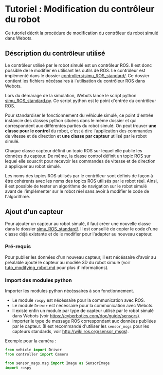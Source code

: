 # Tutoriel : Modification du contrôleur du robot

Ce tutoriel décrit la procédure de modification du contrôleur du robot simulé dans Webots.

## Déscription du contrôleur utilisé

Le contrôleur utilisé par le robot simulé est un contrôleur ROS. Il est donc possible de le modifier en utilisant les outils de ROS. Le contrôleur est implémenté dans le dossier [controllers/simu_ROS_standard/](../controllers/simu_ROS_standard/). Ce dossier contient les fichiers nécéssaires à l'utilisation du contrôleur ROS dans Webots.

Lors du démarage de la simulation, Webots lance le script python [simu_ROS_standard.py](../controllers/simu_ROS_standard/simu_ROS_standard.py). Ce script python est le point d'entrée du contrôleur ROS.

Pour standardiser le fonctionnement du véhicule simulé, ce point d'entrée instancie des classes python situées dans le même dossier et qui correspondent aux différentes parties du robot simulé. On peut trouver **une classe pour le control** du robot, c'est à dire l'application des commandes de vitesse et de direction et **une classe par capteur** utilisé par le robot simulé.

Chaque classe capteur définit un topic ROS sur lequel elle publie les données du capteur. De même, la classe control définit un topic ROS sur lequel elle souscrit pour recevoir les commandes de vitesse et de direction à appliquer au robot simulé.

Les noms des topics ROS utilisés par le contrôleur sont définis de façon à être cohérents avec les noms des topics ROS utilisés par le robot réel. Ainsi, il est possible de tester un algorithme de navigation sur le robot simulé avant de l'implémenter sur le robot réel sans avoir à modifier le code de l'algorithme.

## Ajout d'un capteur

Pour ajouter un capteur au robot simulé, il faut créer une nouvelle classe dans le dossier [simu_ROS_standard/](../controllers/simu_ROS_standard/). Il est conseillé de copier le code d'une classe déjà existante et de le modifier pour l'adapter au nouveau capteur.


### Pré-requis

Pour publier les données d'un nouveau capteur, il est nécéssaire d'avoir au préalable ajouté le capteur au modèle 3D du robot simulé (voir [tuto_modifying_robot.md](tuto_modifying_robot.md) pour plus d'informations).

### Import des modules python
Importer les modules python nécéssaires à son fonctionnement.
- Le module ```rospy``` est nécéssaire pour la communication avec ROS.
- Le module ```Driver``` est nécéssaire pour la communication avec Webots.
- Il existe enfin un module par type de capteur utilisé par le robot simulé dans Webots (voir https://cyberbotics.com/doc/guide/sensors). 
- Importer le type de message ROS correspondant aux données publiées par le capteur. (Il est recommandé d'utiliser les ```sensor_msgs``` pour les capteurs standards, voir http://wiki.ros.org/sensor_msgs).

Exemple pour la caméra :
```python
from vehicle import Driver
from controller import Camera

from sensor_msgs.msg import Image as SensorImage
import rospy
```

